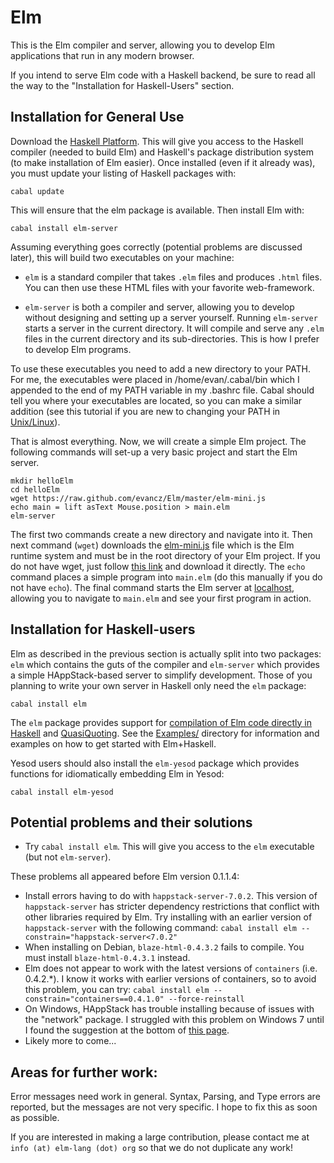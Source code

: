 Elm
===

This is the Elm compiler and server, allowing you to develop Elm applications that run in any modern browser.

If you intend to serve Elm code with a Haskell backend, be sure to read all the way to the "Installation for Haskell-Users" section.


Installation for General Use
----------------------------

Download the [Haskell Platform](http://hackage.haskell.org/platform/). This will give you access to the Haskell compiler (needed to build Elm) and Haskell's package distribution system (to make installation of Elm easier). Once installed (even if it already was), you must update your listing of Haskell packages with:

    cabal update

This will ensure that the elm package is available. Then install Elm with:

    cabal install elm-server

Assuming everything goes correctly (potential problems are discussed later), this will build two executables on your machine:

* `elm` is a standard compiler that takes `.elm` files and produces `.html` files. You can then use these HTML files with your favorite web-framework.

* `elm-server` is both a compiler and server, allowing you to develop without designing and setting up a server yourself. Running `elm-server` starts a server in the current directory. It will compile and serve any `.elm` files in the current directory and its sub-directories. This is how I prefer to develop Elm programs.

To use these executables you need to add a new directory to your PATH. For me, the executables were placed in /home/evan/.cabal/bin which I appended to the end of my PATH variable in my .bashrc file. Cabal should tell you where your executables are located, so you can make a similar addition (see this tutorial if you are new to changing your PATH in [Unix/Linux](http://www.cyberciti.biz/faq/unix-linux-adding-path/)).

That is almost everything. Now, we will create a simple Elm project. The following commands will set-up a very basic project and start the Elm server.

    mkdir helloElm
    cd helloElm
    wget https://raw.github.com/evancz/Elm/master/elm-mini.js
    echo main = lift asText Mouse.position > main.elm
    elm-server

The first two commands create a new directory and navigate into it. Then next command (`wget`) downloads the [elm-mini.js](https://raw.github.com/evancz/Elm/master/elm-mini.js) file which is the Elm runtime system and must be in the root directory of your Elm project. If you do not have wget, just follow [this link](https://raw.github.com/evancz/Elm/master/elm-mini.js) and download it directly. The `echo` command places a simple program into `main.elm` (do this manually if you do not have `echo`). The final command starts the Elm server at [localhost](http://localhost:8000/), allowing you to navigate to `main.elm` and see your first program in action.


Installation for Haskell-users
------------------------------

Elm as described in the previous section is actually split into two packages: `elm` which contains the guts of the compiler and `elm-server` which provides a simple HAppStack-based server to simplify development. Those of you planning to write your own server in Haskell only need the `elm` package:

    cabal install elm

The `elm` package provides support for [compilation of Elm code directly in Haskell](http://hackage.haskell.org/packages/archive/Elm/0.1.2/doc/html/Language-Elm.html) and [QuasiQuoting](http://hackage.haskell.org/packages/archive/Elm/0.1.2/doc/html/Language-Elm-Quasi.html). See the [Examples/](https://github.com/evancz/Elm/tree/master/Examples) directory for information and examples on how to get started with Elm+Haskell.

Yesod users should also install the `elm-yesod` package which provides functions for idiomatically embedding Elm in Yesod:

    cabal install elm-yesod


Potential problems and their solutions
--------------------------------------

* Try `cabal install elm`. This will give you access to the `elm` executable (but not `elm-server`).

These problems all appeared before Elm version 0.1.1.4:

* Install errors having to do with `happstack-server-7.0.2`. This version of `happstack-server` has stricter dependency restrictions that conflict with other libraries required by Elm. Try installing with an earlier version of `happstack-server` with the following command: `cabal install elm --constrain="happstack-server<7.0.2"`
* When installing on Debian, `blaze-html-0.4.3.2` fails to compile. You must install `blaze-html-0.4.3.1` instead.
* Elm does not appear to work with the latest versions of `containers` (i.e. 0.4.2.*). I know it works with earlier versions of containers, so to avoid this problem, you can try: `cabal install elm --constrain="containers==0.4.1.0" --force-reinstall`
* On Windows, HAppStack has trouble installing because of issues with the "network" package. I struggled with this problem on Windows 7 until I found the suggestion at the bottom of [this page](http://hackage.haskell.org/trac/ghc/ticket/5159).
* Likely more to come...


Areas for further work:
-----------------------

Error messages need work in general. Syntax, Parsing, and Type errors are reported, but the messages are not very specific. I hope to fix this as soon as possible.

If you are interested in making a large contribution, please contact me at `info (at) elm-lang (dot) org` so that we do not duplicate any work!